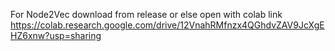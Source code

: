 For Node2Vec download from release
or else open with colab link https://colab.research.google.com/drive/12VnahRMfnzx4QGhdvZAV9JcXgEHZ6xnw?usp=sharing
